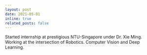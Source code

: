 ```yaml
---
layout: post
date: 2021-05-01 
inline: true
related_posts: false
---
```


Started internship at prestigious NTU-Singapore under Dr. Xie Ming. Working at the intersection of Robotics. Computer Vision and Deep Learning.